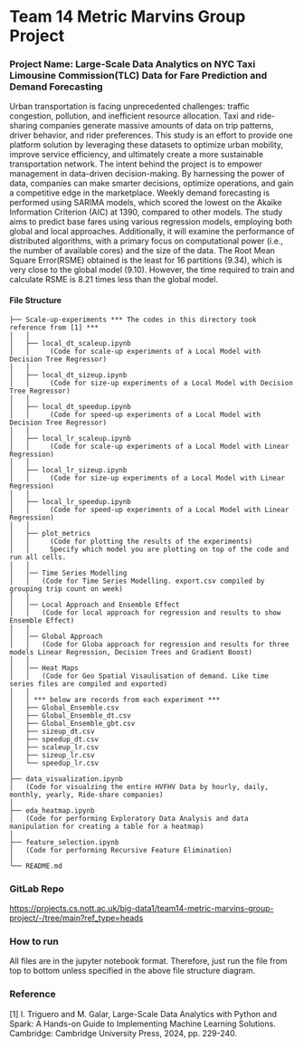 # Team 14 Metric Marvins Group Project

### Project Name: Large-Scale Data Analytics on NYC Taxi Limousine Commission(TLC) Data for Fare Prediction and Demand Forecasting
Urban transportation is facing unprecedented challenges: traffic congestion, pollution, and inefficient resource allocation. Taxi and ride-sharing companies generate massive amounts of data on trip patterns, driver behavior, and rider preferences. This study is an effort to provide one platform solution by leveraging these datasets to optimize urban mobility, improve service efficiency, and ultimately create a more sustainable transportation network. The intent behind the project is to empower management in data-driven decision-making. By harnessing the power of data, companies can make smarter decisions, optimize operations, and gain a competitive edge in the marketplace. Weekly demand forecasting is performed using SARIMA models, which scored the lowest on the Akaike Information Criterion (AIC) at 1390, compared to other models. The study aims to predict base fares using various regression models, employing both global and local approaches. Additionally, it will examine the performance of distributed algorithms, with a primary focus on computational power (i.e., the number of available cores) and the size of the data. The Root Mean Square Error(RSME) obtained is the least for 16 partitions (9.34), which is very close to the global model (9.10). However, the time required to train and calculate RSME is 8.21 times less than the global model.
#### File Structure
    ├── Scale-up-experiments *** The codes in this directory took reference from [1] ***
    │   │
    │   ├── local_dt_scaleup.ipynb 
    │   │     (Code for scale-up experiments of a Local Model with Decision Tree Regressor)
    │   │
    │   ├── local_dt_sizeup.ipynb 
    │   │     (Code for size-up experiments of a Local Model with Decision Tree Regressor)
    │   │
    │   ├── local_dt_speedup.ipynb
    │   │     (Code for speed-up experiments of a Local Model with Decision Tree Regressor)
    │   │
    │   ├── local_lr_scaleup.ipynb
    │   │     (Code for scale-up experiments of a Local Model with Linear Regression)
    │   │
    │   ├── local_lr_sizeup.ipynb
    │   │     (Code for size-up experiments of a Local Model with Linear Regression)
    │   │
    │   ├── local_lr_speedup.ipynb
    │   │     (Code for speed-up experiments of a Local Model with Linear Regression)
    │   │
    │   ├── plot_metrics
    │   │     (Code for plotting the results of the experiments)
    │   │     Specify which model you are plotting on top of the code and run all cells.
    │   │
    │   │── Time Series Modelling
    │   │   (Code for Time Series Modelling. export.csv compiled by grouping trip count on week) 
    │   │ 
    │   │── Local Approach and Ensemble Effect
    │   │   (Code for local approach for regression and results to show Ensemble Effect)
    │   │
    │   │── Global Approach
    │   │   (Code for Globa approach for regression and results for three models Linear Regression, Decision Trees and Gradient Boost)
    │   │
    │   │── Heat Maps
    │   │   (Code for Geo Spatial Visaulisation of demand. Like time series files are compiled and exported)
    │   │ 
    │   │ *** below are records from each experiment ***
    │   ├── Global_Ensemble.csv
    │   ├── Global_Ensemble_dt.csv
    │   ├── Global_Ensemble_gbt.csv
    │   ├── sizeup_dt.csv
    │   ├── speedup_dt.csv
    │   ├── scaleup_lr.csv
    │   ├── sizeup_lr.csv
    │   └── speedup_lr.csv
    │
    ├── data_visualization.ipynb
    │   (Code for visualzing the entire HVFHV Data by hourly, daily, monthly, yearly, Ride-share companies)
    │
    ├── eda_heatmap.ipynb
    │   (Code for performing Exploratory Data Analysis and data manipulation for creating a table for a heatmap)
    │
    ├── feature_selection.ipynb
    │   (Code for performing Recursive Feature Elimination)
    │
    └── README.md

### GitLab Repo ###
https://projects.cs.nott.ac.uk/big-data1/team14-metric-marvins-group-project/-/tree/main?ref_type=heads

### How to run ###
All files are in the jupyter notebook format. Therefore, just run the file from top to bottom unless specified in the above file structure diagram.

### Reference ###
[1] I. Triguero and M. Galar, Large-Scale Data Analytics with Python and Spark: A Hands-on Guide to Implementing Machine Learning Solutions. Cambridge: Cambridge University Press, 2024, pp. 229-240. 
